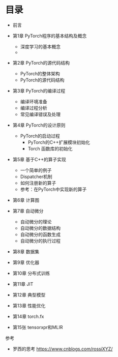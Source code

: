 
# 目录

- 前言
- 第1章 PyTorch程序的基本结构及概念
    - 深度学习的基本概念
    - 
- 第2章 PyTorch的源代码结构
    - PyTorch的整体架构
    - PyTorch的源代码结构
    
- 第3章 PyTorch的编译过程
    - 编译环境准备
    - 编译过程分析
    - 常见编译错误及处理
- 第4章 PyTorch的设计原则
    - PyTorch的启动过程
        - PyTorch的C++扩展模块初始化
        - Torch 函数库的初始化
- 第5章 基于C++的算子实现
    - 一个简单的例子
    - Dispatcher机制
    - 如何注册新的算子
    - 参考：在PyTorch中实现新的算子
- 第6章 计算图
- 第7章 自动微分
    - 自动微分的理论
    - 自动微分的数据结构
    - 自动微分的函数生成
    - 自动微分的执行过程
- 第8章 数据集
- 第9章 优化器
- 第10章 分布式训练
- 第11章 JIT
- 第12章 典型模型
- 第13章 性能优化
- 第14章 torch.fx
- 第15张 tensorxpr和MLIR



参考
- 罗西的思考 https://www.cnblogs.com/rossiXYZ/
